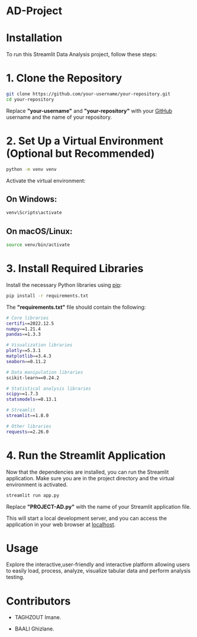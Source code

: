# AD-Project
# Installation
To run this Streamlit Data Analysis project, follow these steps:

# 1. Clone the Repository
```bash
git clone https://github.com/your-username/your-repository.git
cd your-repository
```
Replace **"your-username"** and **"your-repository"** with your [GitHub](https://github.com/) username and the name of your repository.

# 2. Set Up a Virtual Environment (Optional but Recommended)
```bash
python -m venv venv
```
Activate the virtual environment:

## On Windows:

```bash
venv\Scripts\activate
```

## On macOS/Linux:

```bash
source venv/bin/activate
```
# 3. Install Required Libraries
Install the necessary Python libraries using [pip](https://pip.pypa.io/en/stable/):

```bash
pip install -r requirements.txt
```
The **"requirements.txt"** file should contain the following:

```bash
# Core libraries
certifi==2022.12.5
numpy==1.21.4
pandas==1.3.3

# Visualization libraries
plotly==5.3.1
matplotlib==3.4.3
seaborn==0.11.2

# Data manipulation libraries
scikit-learn==0.24.2

# Statistical analysis libraries
scipy==1.7.3
statsmodels==0.13.1

# Streamlit
streamlit==1.8.0

# Other libraries
requests==2.26.0

```
# 4. Run the Streamlit Application
Now that the dependencies are installed, you can run the Streamlit application. Make sure you are in the project directory and the virtual environment is activated.

```bash
streamlit run app.py

```
Replace **"PROJECT-AD.py"** with the name of your Streamlit application file.

This will start a local development server, and you can access the application in your web browser at [localhost](http://localhost:8501).

# Usage
Explore the interactive,user-friendly and interactive platform allowing users to easily load, process, analyze, visualize tabular data and perform analysis testing.

# Contributors


   * TAGHZOUT Imane.

   * BAALI Ghizlane.
